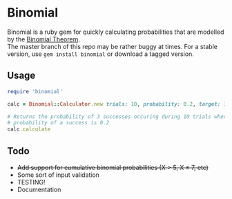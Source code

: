 # Binomial   
Binomial is a ruby gem for quickly calculating probabilities that are modelled by the [Binomial Theorem](http://en.wikipedia.org/wiki/Binomial_theorem).   
The master branch of this repo may be rather buggy at times. For a stable version, use `gem install binomial` or download a tagged version.   
## Usage

```ruby
require 'binomial'

calc = Binomial::Calculator.new trials: 10, probability: 0.2, target: 3

# Returns the probability of 3 successes occuring during 10 trials where the 
# probability of a success is 0.2
calc.calculate 
```

## Todo   
-   ~~Add support for cumulative binomial probabilities (X > 5, X ≤ 7, etc)~~   
-   Some sort of input validation
-   TESTING!
-   Documentation
